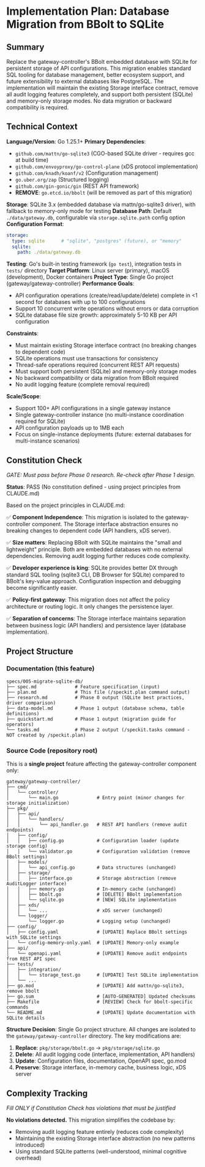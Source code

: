 # Implementation Plan: Database Migration from BBolt to SQLite

## Summary

Replace the gateway-controller's BBolt embedded database with SQLite for persistent storage of API configurations. This migration enables standard SQL tooling for database management, better ecosystem support, and future extensibility to external databases like PostgreSQL. The implementation will maintain the existing Storage interface contract, remove all audit logging features completely, and support both persistent (SQLite) and memory-only storage modes. No data migration or backward compatibility is required.

## Technical Context

**Language/Version**: Go 1.25.1+
**Primary Dependencies**:
  - `github.com/mattn/go-sqlite3` (CGO-based SQLite driver - requires gcc at build time)
  - `github.com/envoyproxy/go-control-plane` (xDS protocol implementation)
  - `github.com/knadh/koanf/v2` (Configuration management)
  - `go.uber.org/zap` (Structured logging)
  - `github.com/gin-gonic/gin` (REST API framework)
  - **REMOVE**: `go.etcd.io/bbolt` (will be removed as part of this migration)

**Storage**: SQLite 3.x (embedded database via mattn/go-sqlite3 driver), with fallback to memory-only mode for testing
**Database Path**: Default `./data/gateway.db`, configurable via `storage.sqlite.path` config option
**Configuration Format**:
```yaml
storage:
  type: sqlite      # "sqlite", "postgres" (future), or "memory"
  sqlite:
    path: ./data/gateway.db
```
**Testing**: Go's built-in testing framework (`go test`), integration tests in `tests/` directory
**Target Platform**: Linux server (primary), macOS (development), Docker containers
**Project Type**: Single Go project (gateway/gateway-controller)
**Performance Goals**:
  - API configuration operations (create/read/update/delete) complete in <1 second for databases with up to 100 configurations
  - Support 10 concurrent write operations without errors or data corruption
  - SQLite database file size growth: approximately 5-10 KB per API configuration

**Constraints**:
  - Must maintain existing Storage interface contract (no breaking changes to dependent code)
  - SQLite operations must use transactions for consistency
  - Thread-safe operations required (concurrent REST API requests)
  - Must support both persistent (SQLite) and memory-only storage modes
  - No backward compatibility or data migration from BBolt required
  - No audit logging feature (complete removal required)

**Scale/Scope**:
  - Support 100+ API configurations in a single gateway instance
  - Single gateway-controller instance (no multi-instance coordination required for SQLite)
  - API configuration payloads up to 1MB each
  - Focus on single-instance deployments (future: external databases for multi-instance scenarios)

## Constitution Check

*GATE: Must pass before Phase 0 research. Re-check after Phase 1 design.*

**Status**: PASS (No constitution defined - using project principles from CLAUDE.md)

Based on the project principles in CLAUDE.md:

✅ **Component Independence**: This migration is isolated to the gateway-controller component. The Storage interface abstraction ensures no breaking changes to dependent code (API handlers, xDS server).

✅ **Size matters**: Replacing BBolt with SQLite maintains the "small and lightweight" principle. Both are embedded databases with no external dependencies. Removing audit logging further reduces code complexity.

✅ **Developer experience is king**: SQLite provides better DX through standard SQL tooling (sqlite3 CLI, DB Browser for SQLite) compared to BBolt's key-value approach. Configuration inspection and debugging become significantly easier.

✅ **Policy-first gateway**: This migration does not affect the policy architecture or routing logic. It only changes the persistence layer.

✅ **Separation of concerns**: The Storage interface maintains separation between business logic (API handlers) and persistence layer (database implementation).

## Project Structure

### Documentation (this feature)

```
specs/005-migrate-sqlite-db/
├── spec.md              # Feature specification (input)
├── plan.md              # This file (/speckit.plan command output)
├── research.md          # Phase 0 output (SQLite best practices, driver comparison)
├── data-model.md        # Phase 1 output (database schema, table definitions)
├── quickstart.md        # Phase 1 output (migration guide for operators)
└── tasks.md             # Phase 2 output (/speckit.tasks command - NOT created by /speckit.plan)
```

### Source Code (repository root)

This is a **single project** feature affecting the gateway-controller component only:

```
gateway/gateway-controller/
├── cmd/
│   └── controller/
│       └── main.go              # Entry point (minor changes for storage initialization)
├── pkg/
│   ├── api/
│   │   └── handlers/
│   │       └── api_handler.go   # REST API handlers (remove audit endpoints)
│   ├── config/
│   │   ├── config.go            # Configuration loader (update storage config)
│   │   └── validator.go         # Configuration validation (remove BBolt settings)
│   ├── models/
│   │   └── api_config.go        # Data structures (unchanged)
│   ├── storage/
│   │   ├── interface.go         # Storage abstraction (remove AuditLogger interface)
│   │   ├── memory.go            # In-memory cache (unchanged)
│   │   ├── bbolt.go             # [DELETE] BBolt implementation
│   │   └── sqlite.go            # [NEW] SQLite implementation
│   ├── xds/
│   │   └── ...                  # xDS server (unchanged)
│   └── logger/
│       └── logger.go            # Logging setup (unchanged)
├── config/
│   ├── config.yaml              # [UPDATE] Replace BBolt settings with SQLite settings
│   └── config-memory-only.yaml  # [UPDATE] Memory-only example
├── api/
│   └── openapi.yaml             # [UPDATE] Remove audit endpoints from REST API spec
├── tests/
│   ├── integration/
│   │   └── storage_test.go      # [UPDATE] Test SQLite implementation
│   └── ...
├── go.mod                       # [UPDATE] Add mattn/go-sqlite3, remove bbolt
├── go.sum                       # [AUTO-GENERATED] Updated checksums
├── Makefile                     # [REVIEW] Check for bbolt-specific commands
└── README.md                    # [UPDATE] Update documentation with SQLite details
```

**Structure Decision**: Single Go project structure. All changes are isolated to the `gateway/gateway-controller` directory. The key modifications are:
1. **Replace**: `pkg/storage/bbolt.go` → `pkg/storage/sqlite.go`
2. **Delete**: All audit logging code (interface, implementation, API handlers)
3. **Update**: Configuration files, documentation, OpenAPI spec, go.mod
4. **Preserve**: Storage interface, in-memory cache, business logic, xDS server

## Complexity Tracking

*Fill ONLY if Constitution Check has violations that must be justified*

**No violations detected.** This migration simplifies the codebase by:
- Removing audit logging feature entirely (reduces code complexity)
- Maintaining the existing Storage interface abstraction (no new patterns introduced)
- Using standard SQLite patterns (well-understood, minimal cognitive overhead)

